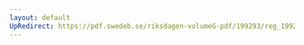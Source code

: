 ```yaml
---
layout: default
UpRedirect: https://pdf.swedeb.se/riksdagen-volumeG-pdf/199293/reg_199293/reg_199293_0030.pdf
---
```

